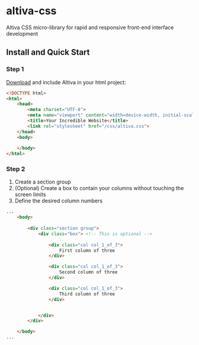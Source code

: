 # altiva-css
Altiva CSS micro-library for rapid and responsive front-end interface development

## Install and Quick Start

### Step 1

[Download](https://raw.githubusercontent.com/Altiva/altiva-css/master/altiva.min.css) and include Altiva in your html project:

```html
<!DOCTYPE html>
<html>
	<head>
		<meta charset="UTF-8">
		<meta name="viewport" content="width=device-width, initial-scale=1.0">
		<title>Your Incredible Website</title>
		<link rel="stylesheet" href="/css/altiva.css">
	</head>
	<body>
		
	</body>
</html>
```

### Step 2

 1. Create a section group
 2. (Optional) Create a box to contain your columns without touching the screen limits
 3. Define the desired column numbers

```html
...
	<body>
		
		<div class="section group">
			<div class="box"> <!-- This is optional -->
				
				<div class="col col_1_of_3">
					First column of three
				</div>

				<div class="col col_1_of_3">
					Second column of three
				</div>

				<div class="col col_1_of_3">
					Third column of three
				</div>


			</div>
		</div>

	</body>
...
```